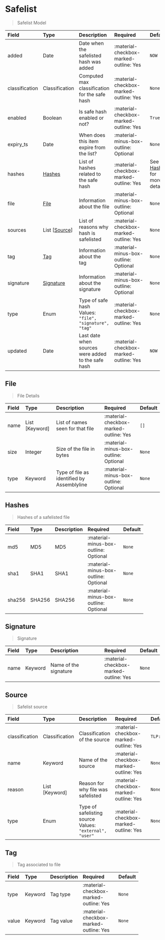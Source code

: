 [comment]: # (AUTOGENERATED MARKDOWN CONTENT. UPDATES TO ODM DOCUMENTATION SHOULD BE DONE THROUGH ASSEMBLYLINE-BASE REPO!)
# Safelist
> Safelist Model

| Field | Type | Description | Required | Default |
| :--- | :--- | :--- | :--- | :--- |
| added | Date | Date when the safelisted hash was added | <div style="width:100px">:material-checkbox-marked-outline: Yes</div> | `NOW` |
| classification | Classification | Computed max classification for the safe hash | <div style="width:100px">:material-checkbox-marked-outline: Yes</div> | `None` |
| enabled | Boolean | Is safe hash enabled or not? | <div style="width:100px">:material-checkbox-marked-outline: Yes</div> | `True` |
| expiry_ts | Date | When does this item expire from the list? | <div style="width:100px">:material-minus-box-outline: Optional</div> | `None` |
| hashes | [Hashes](/assemblyline4_docs/odm/models/safelist/#hashes) | List of hashes related to the safe hash | <div style="width:100px">:material-checkbox-marked-outline: Yes</div> | See [Hashes](/assemblyline4_docs/odm/models/safelist/#hashes) for more details. |
| file | [File](/assemblyline4_docs/odm/models/safelist/#file) | Information about the file | <div style="width:100px">:material-minus-box-outline: Optional</div> | `None` |
| sources | List [[Source](/assemblyline4_docs/odm/models/safelist/#source)] | List of reasons why hash is safelisted | <div style="width:100px">:material-checkbox-marked-outline: Yes</div> | `None` |
| tag | [Tag](/assemblyline4_docs/odm/models/safelist/#tag) | Information about the tag | <div style="width:100px">:material-minus-box-outline: Optional</div> | `None` |
| signature | [Signature](/assemblyline4_docs/odm/models/safelist/#signature) | Information about the signature | <div style="width:100px">:material-minus-box-outline: Optional</div> | `None` |
| type | Enum | Type of safe hash<br>Values:<br>`"file", "signature", "tag"` | <div style="width:100px">:material-checkbox-marked-outline: Yes</div> | `None` |
| updated | Date | Last date when sources were added to the safe hash | <div style="width:100px">:material-checkbox-marked-outline: Yes</div> | `NOW` |


[comment]: # (AUTOGENERATED MARKDOWN CONTENT. UPDATES TO ODM DOCUMENTATION SHOULD BE DONE THROUGH ASSEMBLYLINE-BASE REPO!)
## File
> File Details

| Field | Type | Description | Required | Default |
| :--- | :--- | :--- | :--- | :--- |
| name | List [Keyword] | List of names seen for that file | <div style="width:100px">:material-checkbox-marked-outline: Yes</div> | `[]` |
| size | Integer | Size of the file in bytes | <div style="width:100px">:material-minus-box-outline: Optional</div> | `None` |
| type | Keyword | Type of file as identified by Assemblyline | <div style="width:100px">:material-minus-box-outline: Optional</div> | `None` |


[comment]: # (AUTOGENERATED MARKDOWN CONTENT. UPDATES TO ODM DOCUMENTATION SHOULD BE DONE THROUGH ASSEMBLYLINE-BASE REPO!)
## Hashes
> Hashes of a safelisted file

| Field | Type | Description | Required | Default |
| :--- | :--- | :--- | :--- | :--- |
| md5 | MD5 | MD5 | <div style="width:100px">:material-minus-box-outline: Optional</div> | `None` |
| sha1 | SHA1 | SHA1 | <div style="width:100px">:material-minus-box-outline: Optional</div> | `None` |
| sha256 | SHA256 | SHA256 | <div style="width:100px">:material-minus-box-outline: Optional</div> | `None` |


[comment]: # (AUTOGENERATED MARKDOWN CONTENT. UPDATES TO ODM DOCUMENTATION SHOULD BE DONE THROUGH ASSEMBLYLINE-BASE REPO!)
## Signature
> Signature

| Field | Type | Description | Required | Default |
| :--- | :--- | :--- | :--- | :--- |
| name | Keyword | Name of the signature | <div style="width:100px">:material-checkbox-marked-outline: Yes</div> | `None` |


[comment]: # (AUTOGENERATED MARKDOWN CONTENT. UPDATES TO ODM DOCUMENTATION SHOULD BE DONE THROUGH ASSEMBLYLINE-BASE REPO!)
## Source
> Safelist source

| Field | Type | Description | Required | Default |
| :--- | :--- | :--- | :--- | :--- |
| classification | Classification | Classification of the source | <div style="width:100px">:material-checkbox-marked-outline: Yes</div> | `TLP:C` |
| name | Keyword | Name of the source | <div style="width:100px">:material-checkbox-marked-outline: Yes</div> | `None` |
| reason | List [Keyword] | Reason for why file was safelisted | <div style="width:100px">:material-checkbox-marked-outline: Yes</div> | `None` |
| type | Enum | Type of safelisting source<br>Values:<br>`"external", "user"` | <div style="width:100px">:material-checkbox-marked-outline: Yes</div> | `None` |


[comment]: # (AUTOGENERATED MARKDOWN CONTENT. UPDATES TO ODM DOCUMENTATION SHOULD BE DONE THROUGH ASSEMBLYLINE-BASE REPO!)
## Tag
> Tag associated to file

| Field | Type | Description | Required | Default |
| :--- | :--- | :--- | :--- | :--- |
| type | Keyword | Tag type | <div style="width:100px">:material-checkbox-marked-outline: Yes</div> | `None` |
| value | Keyword | Tag value | <div style="width:100px">:material-checkbox-marked-outline: Yes</div> | `None` |


